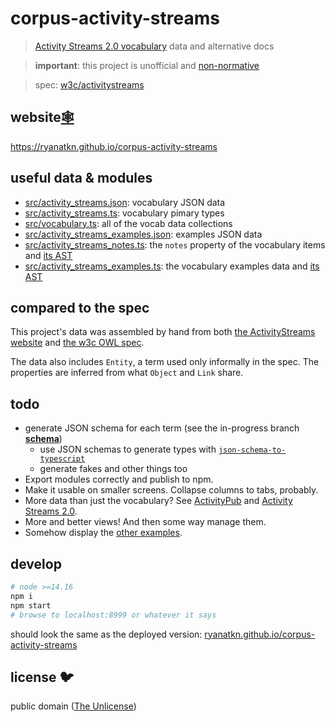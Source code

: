 # corpus-activity-streams

> [Activity Streams 2.0 vocabulary](https://www.w3.org/TR/activitystreams-vocabulary/)
> data and alternative docs

> **important**: this project is unofficial and
> [non-normative](https://github.com/w3c/activitystreams/issues/516#issuecomment-805937131)

> spec: [w3c/activitystreams](https://github.com/w3c/activitystreams)

## website[🕸️](https://ryanatkn.github.io/corpus-activity-streams)

<https://ryanatkn.github.io/corpus-activity-streams>

## useful data & modules

- [src/activity_streams.json](src/activity_streams.json): vocabulary JSON data
- [src/activity_streams.ts](src/activity_streams.ts): vocabulary pimary types
- [src/vocabulary.ts](src/vocabulary.ts): all of the vocab data collections
- [src/activity_streams_examples.json](src/activity_streams_examples.json): examples JSON data
- [src/activity_streams_notes.ts](src/activity_streams_notes.ts):
  the `notes` property of the vocabulary items and
  [its AST](src/activity_streams_notes_ast.json)
- [src/activity_streams_examples.ts](src/activity_streams_examples.ts):
  the vocabulary examples data and
  [its AST](src/activity_streams_examples_ast.json)

## compared to the spec

This project's data was assembled by hand from both
[the ActivityStreams website](https://www.w3.org/TR/activitystreams-vocabulary/) and
[the w3c OWL spec](https://github.com/w3c/activitystreams/blob/master/vocabulary/activitystreams2.owl).

The data also includes `Entity`, a term used only informally in the spec.
The properties are inferred from what `Object` and `Link` share.

## todo

- generate JSON schema for each term (see the in-progress branch
  [**schema**](https://github.com/ryanatkn/corpus-activity-streams/tree/schema))
  - use JSON schemas to generate types with
    [`json-schema-to-typescript`](https://github.com/bcherny/json-schema-to-typescript)
  - generate fakes and other things too
- Export modules correctly and publish to npm.
- Make it usable on smaller screens. Collapse columns to tabs, probably.
- More data than just the vocabulary?
  See [ActivityPub](https://www.w3.org/TR/activitypub/) and
  [Activity Streams 2.0](https://www.w3.org/TR/activitystreams-core/).
- More and better views! And then some way manage them.
- Somehow display the
  [other examples](https://github.com/ryanatkn/corpus-activity-streams/blob/main/src/activity_streams_examples.ts#L1426).

## develop

```bash
# node >=14.16
npm i
npm start
# browse to localhost:8999 or whatever it says
```

should look the same as the deployed version:
[ryanatkn.github.io/corpus-activity-streams](https://ryanatkn.github.io/corpus-activity-streams)

## license 🐦

public domain ([The Unlicense](license))
